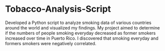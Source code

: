 # Tobacco-Analysis-Script
Developed a Python script to analyze smoking data of various countries around the world and visualized my findings.
My project aimed to determine if the numbers of people smoking everyday decreased as former smokers increased over time in 
Puerto Rico. I discovered that smoking everyday and formers smokers were negatively correlated.
